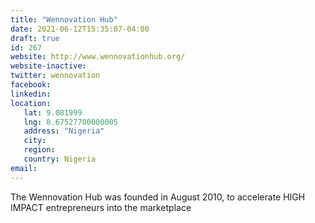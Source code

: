 ```yaml
---
title: "Wennovation Hub"
date: 2021-06-12T15:35:07-04:00
draft: true
id: 267
website: http://www.wennovationhub.org/
website-inactive: 
twitter: wennovation
facebook: 
linkedin: 
location: 
   lat: 9.081999
   lng: 8.67527700000005
   address: "Nigeria"
   city: 
   region: 
   country: Nigeria
email: 
---
```

The Wennovation Hub was founded in August 2010, to accelerate HIGH IMPACT entrepreneurs into the marketplace 
